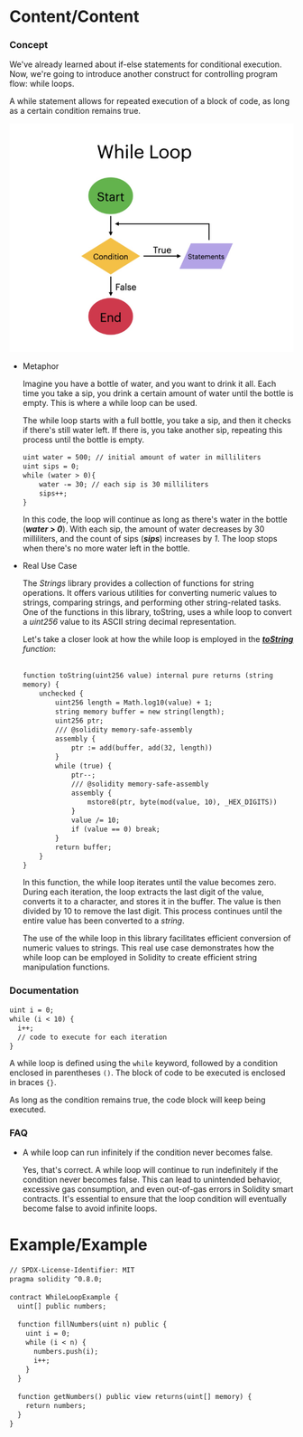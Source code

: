 # Content/Content

### Concept

We've already learned about if-else statements for conditional execution. Now, we're going to introduce another construct for controlling program flow: while loops.

A while statement allows for repeated execution of a block of code, as long as a certain condition remains true.

![Untitled](./img/2-1.png)

- Metaphor
    
    Imagine you have a bottle of water, and you want to drink it all. Each time you take a sip, you drink a certain amount of water until the bottle is empty. This is where a while loop can be used.
    
    The while loop starts with a full bottle, you take a sip, and then it checks if there's still water left. If there is, you take another sip, repeating this process until the bottle is empty.
    
    ```solidity
    uint water = 500; // initial amount of water in milliliters
    uint sips = 0;
    while (water > 0){
        water -= 30; // each sip is 30 milliliters
        sips++;
    }
    ```
    
    In this code, the loop will continue as long as there's water in the bottle (***water > 0***). With each sip, the amount of water decreases by 30 milliliters, and the count of sips (***sips***) increases by *1*. The loop stops when there's no more water left in the bottle.
    
- Real Use Case
    
    The *Strings* library provides a collection of functions for string operations. It offers various utilities for converting numeric values to strings, comparing strings, and performing other string-related tasks. One of the functions in this library, toString, uses a while loop to convert a *uint256* value to its ASCII string decimal representation.
    
    Let's take a closer look at how the while loop is employed in the ***[toString](https://github.com/OpenZeppelin/openzeppelin-contracts/blob/9e3f4d60c581010c4a3979480e07cc7752f124cc/contracts/utils/Strings.sol#L33)*** *function*:
    
    ```solidity
    
    function toString(uint256 value) internal pure returns (string memory) {
        unchecked {
            uint256 length = Math.log10(value) + 1;
            string memory buffer = new string(length);
            uint256 ptr;
            /// @solidity memory-safe-assembly
            assembly {
                ptr := add(buffer, add(32, length))
            }
            while (true) {
                ptr--;
                /// @solidity memory-safe-assembly
                assembly {
                    mstore8(ptr, byte(mod(value, 10), _HEX_DIGITS))
                }
                value /= 10;
                if (value == 0) break;
            }
            return buffer;
        }
    }
    ```
    
    In this function, the while loop iterates until the value becomes zero. During each iteration, the loop extracts the last digit of the value, converts it to a character, and stores it in the buffer. The value is then divided by 10 to remove the last digit. This process continues until the entire value has been converted to a *string*.
    
    The use of the while loop in this library facilitates efficient conversion of numeric values to strings. This real use case demonstrates how the while loop can be employed in Solidity to create efficient string manipulation functions.
    

### Documentation

```solidity
uint i = 0;
while (i < 10) {
  i++;
  // code to execute for each iteration
}
```

A while loop is defined using the `while` keyword, followed by a condition enclosed in parentheses `()`. The block of code to be executed is enclosed in braces `{}`.

As long as the condition remains true, the code block will keep being executed.

### FAQ

- A while loop can run infinitely if the condition never becomes false.
    
    Yes, that's correct. A while loop will continue to run indefinitely if the condition never becomes false. This can lead to unintended behavior, excessive gas consumption, and even out-of-gas errors in Solidity smart contracts. It's essential to ensure that the loop condition will eventually become false to avoid infinite loops.
    

# Example/Example

```solidity
// SPDX-License-Identifier: MIT
pragma solidity ^0.8.0;

contract WhileLoopExample {
  uint[] public numbers;

  function fillNumbers(uint n) public {
    uint i = 0;
    while (i < n) {
      numbers.push(i);
      i++;
    }
  }

  function getNumbers() public view returns(uint[] memory) {
    return numbers;
  }
}
```
